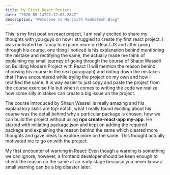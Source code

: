 ```yaml
---
title: My First React Project
date: "2020-05-14T22:12:03.284Z"
description: "Welocome to Harshith Venkatesh Blog"
---
```


This is my first post on react project, I am really excited to share my thoughts with you guys on how I struggled to create my first react project. I was motivated by Tanay to explore more on React JS and after going through his course, one thing I noticed is his explanation behind mentioning the mistake and rectifying the same, the actually made me think of explaining my small journey of going through the course of Shaun Wassell on Building Modern Project with React (I will mention the reason behind choosing his course in the next paragraph) and doting down the mistakes that I have encountered while trying the project on my own and how I rectified the same. It is way easier to just copy and paste the project from the course exercise file but when it comes to writing the code we realize how some silly mistakes can create a big issue on the project.

The course introduced by Shaun Wassell is really amazing and his explanatory skills are top-notch, what I really found exciting about his course was the detail behind why a particular package is chosen, how we can build the project without using <strong>npx create-react-app my-app</strong>. He started with initiating package.json and kept on adding the required package and explaining the reason behind the same which cleared more thoughts and gave ideas to explore more on the same. This thought actually motivated me to go on with the project.

My first encounter of warning in React: Even though a warning is something we can ignore, however, a frontend developer should be keen enough to check the reason on the same at an early stage because you never know a small warning can be a big disaster later.
